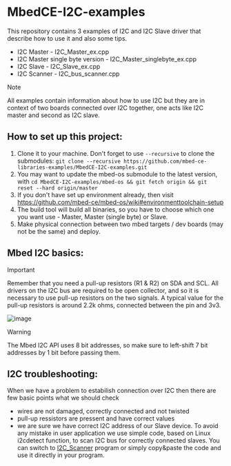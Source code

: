# MbedCE-I2C-examples

This repository contains 3 examples of I2C and I2C Slave driver that describe how to use it and also some tips.
* I2C Master - I2C_Master_ex.cpp
* I2C Master single byte version - I2C_Master_singlebyte_ex.cpp
* I2C Slave - I2C_Slave_ex.cpp
* I2C Scanner - I2C_bus_scanner.cpp
  
> [!NOTE]
> All examples contain information about how to use I2C but they are in context of two boards connected over I2C together, one acts like I2C master and second as I2C slave.


## How to set up this project:

1. Clone it to your machine.  Don't forget to use `--recursive` to clone the submodules: `git clone --recursive https://github.com/mbed-ce-libraries-examples/MbedCE-I2C-examples.git`
2. You may want to update the mbed-os submodule to the latest version, with `cd MbedCE-I2C-examples/mbed-os && git fetch origin && git reset --hard origin/master`
3. If you don't have set up environment already, then visit https://github.com/mbed-ce/mbed-os/wiki#environmenttoolchain-setup
4. The build tool will build all binaries, so you have to choose which one you want use - Master, Master (single byte) or Slave.
5. Make physical connection between two mbed targets / dev boards (may not be the same) and deploy.

## Mbed I2C basics:
> [!IMPORTANT]
> Remember that you need a pull-up resistors (R1 & R2) on SDA and SCL. All drivers on the I2C bus are required to be open collector, and so it is necessary to use pull-up resistors on the two signals. A typical value for the pull-up resistors is around 2.2k ohms, connected between the pin and 3v3.

![image](https://github.com/user-attachments/assets/0519dc5d-878c-4c7c-b766-b500f2d51a9e)

> [!WARNING]
> The Mbed I2C API uses 8 bit addresses, so make sure to left-shift 7 bit addresses by 1 bit before passing them.

## I2C troubleshooting:
When we have a problem to estabilish connection over I2C then there are few basic points what we should check
* wires are not damaged, correctly connected and not twisted
* pull-up ressistors are pressent and have correct values
* we are sure we have correct I2C address of our Slave device. To avoid any mistake in user application we use simple code, based on Linux i2cdetect function, to scan I2C bus for correctly connected slaves. You can switch to [I2C_Scanner](https://github.com/mbed-ce-libraries-examples/I2C-examples/blob/main/I2C_bus_scanner.cpp) program or simply copy&paste the code and use it directly in your program.
